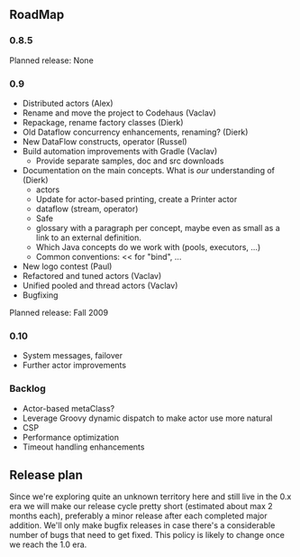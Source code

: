 ## RoadMap ##

### 0.8.5 ###

Planned release: None



### 0.9 ###

  * Distributed actors (Alex)
  * Rename and move the project to Codehaus (Vaclav)
  * Repackage, rename factory classes (Dierk)
  * Old Dataflow concurrency enhancements, renaming? (Dierk)
  * New DataFlow constructs, operator (Russel)
  * Build automation improvements with Gradle (Vaclav)
    * Provide separate samples, doc and src downloads
  * Documentation on the main concepts. What is _our_ understanding of (Dierk)
    * actors
    * Update for actor-based printing, create a Printer actor
    * dataflow (stream, operator)
    * Safe
    * glossary with a paragraph per concept, maybe even as small as a link to an external definition.
    * Which Java concepts do we work with (pools, executors, ...)
    * Common conventions: << for "bind", ...
  * New logo contest (Paul)
  * Refactored and tuned actors (Vaclav)
  * Unified pooled and thread actors (Vaclav)
  * Bugfixing

Planned release: Fall 2009

### 0.10 ###
  * System messages, failover
  * Further actor improvements

### Backlog ###
  * Actor-based metaClass?
  * Leverage Groovy dynamic dispatch to make actor use more natural
  * CSP
  * Performance optimization
  * Timeout handling enhancements

## Release plan ##

Since we're exploring quite an unknown territory here and still live in the 0.x era we will make our release cycle pretty short (estimated about max 2 months each), preferably a minor release after each completed major addition.
We'll only make bugfix releases in case there's a considerable number of bugs that need to get fixed. This policy is likely to change once we reach the 1.0 era.